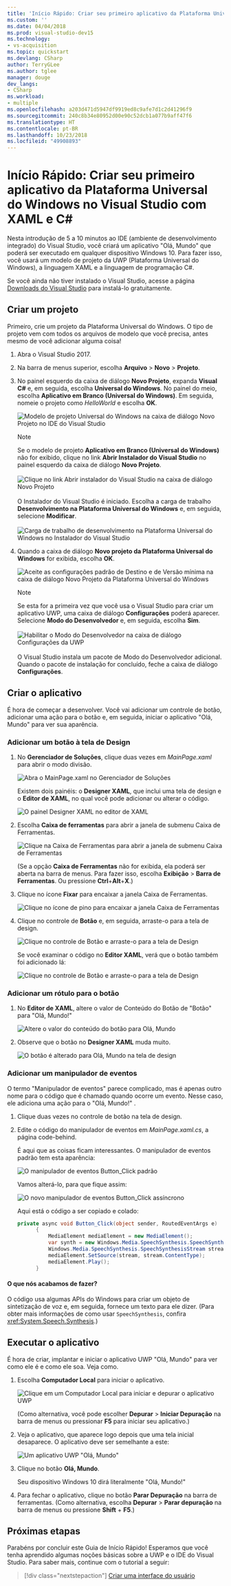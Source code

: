 ```yaml
---
title: 'Início Rápido: Criar seu primeiro aplicativo da Plataforma Universal do Windows no Visual Studio com XAML e C# | Microsoft Docs'
ms.custom: ''
ms.date: 04/04/2018
ms.prod: visual-studio-dev15
ms.technology:
- vs-acquisition
ms.topic: quickstart
ms.devlang: CSharp
author: TerryGLee
ms.author: tglee
manager: douge
dev_langs:
- CSharp
ms.workload:
- multiple
ms.openlocfilehash: a203d471d5947df9919ed8c9afe7d1c2d41296f9
ms.sourcegitcommit: 240c8b34e80952d00e90c52dcb1a077b9aff47f6
ms.translationtype: HT
ms.contentlocale: pt-BR
ms.lasthandoff: 10/23/2018
ms.locfileid: "49908893"
---
```

# <a name="quickstart-create-your-first-universal-windows-platform-application-in-visual-studio-with-xaml-and-c35"></a>Início Rápido: Criar seu primeiro aplicativo da Plataforma Universal do Windows no Visual Studio com XAML e C&#35;

Nesta introdução de 5 a 10 minutos ao IDE (ambiente de desenvolvimento integrado) do Visual Studio, você criará um aplicativo "Olá, Mundo" que poderá ser executado em qualquer dispositivo Windows 10. Para fazer isso, você usará um modelo de projeto da UWP (Plataforma Universal do Windows), a linguagem XAML e a linguagem de programação C#.

Se você ainda não tiver instalado o Visual Studio, acesse a página [Downloads do Visual Studio](https://visualstudio.microsoft.com/downloads/?utm_medium=microsoft&utm_source=docs.microsoft.com&utm_campaign=button+cta&utm_content=download+vs2017) para instalá-lo gratuitamente.

## <a name="create-a-project"></a>Criar um projeto

Primeiro, crie um projeto da Plataforma Universal do Windows. O tipo de projeto vem com todos os arquivos de modelo que você precisa, antes mesmo de você adicionar alguma coisa!

1. Abra o Visual Studio 2017.

2. Na barra de menus superior, escolha **Arquivo** > **Novo** > **Projeto**.

3. No painel esquerdo da caixa de diálogo **Novo Projeto**, expanda **Visual C#** e, em seguida, escolha **Universal do Windows**. No painel do meio, escolha **Aplicativo em Branco (Universal do Windows)**. Em seguida, nomeie o projeto como *HelloWorld* e escolha **OK**.

   ![Modelo de projeto Universal do Windows na caixa de diálogo Novo Projeto no IDE do Visual Studio](../ide/media/new-project-csharp-uwp-helloworld.png)

   > [!NOTE]
   > Se o modelo de projeto **Aplicativo em Branco (Universal do Windows)** não for exibido, clique no link **Abrir Instalador do Visual Studio** no painel esquerdo da caixa de diálogo **Novo Projeto**.<br><br>![Clique no link Abrir instalador do Visual Studio na caixa de diálogo Novo Projeto](../ide/media/vb-open-visual-studio-installer-hello-world.png)<br><br>O Instalador do Visual Studio é iniciado. Escolha a carga de trabalho **Desenvolvimento na Plataforma Universal do Windows** e, em seguida, selecione **Modificar**.<br><br>![Carga de trabalho de desenvolvimento na Plataforma Universal do Windows no Instalador do Visual Studio](../ide/media/uwp-dev-workload.png)

4. Quando a caixa de diálogo **Novo projeto da Plataforma Universal do Windows** for exibida, escolha **OK**.

   ![Aceite as configurações padrão de Destino e de Versão mínima na caixa de diálogo Novo Projeto da Plataforma Universal do Windows](../ide/media/new-uwp-project-target-minver-dialog.png)

   > [!NOTE]
   > Se esta for a primeira vez que você usa o Visual Studio para criar um aplicativo UWP, uma caixa de diálogo **Configurações** poderá aparecer. Selecione **Modo do Desenvolvedor** e, em seguida, escolha **Sim**.<br><br>
   ![Habilitar o Modo do Desenvolvedor na caixa de diálogo Configurações da UWP](../ide/media/enable-developer-mode.png)<br><br>O Visual Studio instala um pacote de Modo do Desenvolvedor adicional. Quando o pacote de instalação for concluído, feche a caixa de diálogo **Configurações**.

## <a name="create-the-application"></a>Criar o aplicativo

É hora de começar a desenvolver. Você vai adicionar um controle de botão, adicionar uma ação para o botão e, em seguida, iniciar o aplicativo "Olá, Mundo" para ver sua aparência.

### <a name="add-a-button-to-the-design-canvas"></a>Adicionar um botão à tela de Design

1. No **Gerenciador de Soluções**, clique duas vezes em *MainPage.xaml* para abrir o modo divisão.

   ![Abra o MainPage.xaml no Gerenciador de Soluções ](../ide/media/uwp-solution-explorer-MainPage-xaml.png)

   Existem dois painéis: o **Designer XAML**, que inclui uma tela de design e o **Editor de XAML**, no qual você pode adicionar ou alterar o código.

   ![O painel Designer XAML no editor de XAML](../ide/media/uwp-xaml-editor.png)

2. Escolha **Caixa de ferramentas** para abrir a janela de submenu Caixa de Ferramentas.

   ![Clique na Caixa de Ferramentas para abrir a janela de submenu Caixa de Ferramentas](../ide/media/uwp-toolbox.png)

   (Se a opção **Caixa de Ferramentas** não for exibida, ela poderá ser aberta na barra de menus. Para fazer isso, escolha **Exibição** > **Barra de Ferramentas**. Ou pressione **Ctrl**+**Alt**+**X**.)

3. Clique no ícone **Fixar** para encaixar a janela Caixa de Ferramentas.

   ![Clique no ícone de pino para encaixar a janela Caixa de Ferramentas](../ide/media/uwp-toolbox-autohide.png)

4. Clique no controle de **Botão** e, em seguida, arraste-o para a tela de design.

   ![Clique no controle de Botão e arraste-o para a tela de Design](../ide/media/uwp-toolbox-add-button-control.png)

   Se você examinar o código no **Editor XAML**, verá que o botão também foi adicionado lá:

   ![Clique no controle de Botão e arraste-o para a tela de Design](../ide/media/uwp-xaml-control-code-window.png)

### <a name="add-a-label-to-the-button"></a>Adicionar um rótulo para o botão

1. No **Editor de XAML**, altere o valor de Conteúdo do Botão de "Botão" para "Olá, Mundo!"

   ![Altere o valor do conteúdo do botão para Olá, Mundo](../ide/media/uwp-change-button-text-in-xaml-code-window.png)

2. Observe que o botão no **Designer XAML** muda muito.

   ![O botão é alterado para Olá, Mundo na tela de design](../ide/media/uwp-button-text-change-in-design-canvas.png)

### <a name="add-an-event-handler"></a>Adicionar um manipulador de eventos

O termo "Manipulador de eventos" parece complicado, mas é apenas outro nome para o código que é chamado quando ocorre um evento. Nesse caso, ele adiciona uma ação para o "Olá, Mundo!" .

1. Clique duas vezes no controle de botão na tela de design.

2. Edite o código do manipulador de eventos em *MainPage.xaml.cs*, a página code-behind.

   É aqui que as coisas ficam interessantes. O manipulador de eventos padrão tem esta aparência:

   ![O manipulador de eventos Button_Click padrão ](../ide/media/uwp-button-click-code.png)

   Vamos alterá-lo, para que fique assim:

    ![O novo manipulador de eventos Button_Click assíncrono ](../ide/media/uwp-add-hello-world-async-code.png)

   Aqui está o código a ser copiado e colado:

   ```C#
   private async void Button_Click(object sender, RoutedEventArgs e)
         {
             MediaElement mediaElement = new MediaElement();
             var synth = new Windows.Media.SpeechSynthesis.SpeechSynthesizer();
             Windows.Media.SpeechSynthesis.SpeechSynthesisStream stream = await synth.SynthesizeTextToStreamAsync("Hello, World!");
             mediaElement.SetSource(stream, stream.ContentType);
             mediaElement.Play();
         }
   ```

#### <a name="what-did-we-just-do"></a>O que nós acabamos de fazer?

O código usa algumas APIs do Windows para criar um objeto de sintetização de voz e, em seguida, fornece um texto para ele dizer. (Para obter mais informações de como usar `SpeechSynthesis`, confira <xref:System.Speech.Synthesis>.)

## <a name="run-the-application"></a>Executar o aplicativo

É hora de criar, implantar e iniciar o aplicativo UWP "Olá, Mundo" para ver como ele é e como ele soa. Veja como.

1. Escolha **Computador Local** para iniciar o aplicativo.

   ![Clique em um Computador Local para iniciar e depurar o aplicativo UWP](../ide/media/uwp-start-or-debug.png)

   (Como alternativa, você pode escolher **Depurar** > **Iniciar Depuração** na barra de menus ou pressionar **F5** para iniciar seu aplicativo.)

2. Veja o aplicativo, que aparece logo depois que uma tela inicial desaparece. O aplicativo deve ser semelhante a este:

   ![Um aplicativo UWP "Olá, Mundo"](../ide/media/uwp-hello-world-app.png)

3. Clique no botão **Olá, Mundo**.

   Seu dispositivo Windows 10 dirá literalmente "Olá, Mundo!"

4. Para fechar o aplicativo, clique no botão **Parar Depuração** na barra de ferramentas. (Como alternativa, escolha **Depurar** > **Parar depuração** na barra de menus ou pressione **Shift** + **F5**.)

## <a name="next-steps"></a>Próximas etapas

Parabéns por concluir este Guia de Início Rápido! Esperamos que você tenha aprendido algumas noções básicas sobre a UWP e o IDE do Visual Studio. Para saber mais, continue com o tutorial a seguir:

> [!div class="nextstepaction"]
> [Criar uma interface do usuário](/windows/uwp/design/basics/xaml-basics-ui)
